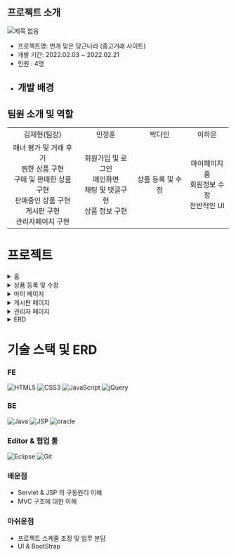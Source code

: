
## 프로젝트 소개
![제목 없음](https://user-images.githubusercontent.com/94098940/200818725-723f3694-05bf-4102-998a-3f2f09faf8a1.png)


* 프로젝트명: 번개 맞은 당근나라 (중고거래 사이트)
* 개발 기간: 2022.02.03 ~ 2022.02.21
* 인원 : 4명
* 개발 배경
  -
  
## **팀원 소개 및 역할**
<table>
    <tr>
      <td align="center">
        김재현(팀장)
      </td>
      <td align="center">
        민정훈
      </td>
      <td align="center">
        박다인
      </td>
      <td align="center">
        이하은
      </td>
    </tr>
    <tr>
      <td align="center">
      매너 평가 및 거래 후기<br>
      찜한 상품 구현<br>
      구매 및 판매한 상품 구현<br>
      판매중인 상품 구현<br>
      게시판 구현<br>
      관리자페이지 구현<br>
      </td>
      <td align="center">
      회원가입 및 로그인 <br>
      메인화면 <br>
      채팅 및 댓글구현<br>
      상품 정보 구현<br>      
      </td>
      <td align="center">
      상품 등록 및 수정<br>
      </td>
      <td align="center">
       마이페이지 홈<br> 
       회원정보 수정<br>
       전반적인 UI<br>
      </td>
    </tr>
  </table>    

# 프로젝트  
<details>
    <summary>홈</summary>
    <image src = https://user-images.githubusercontent.com/94098940/200822219-18968820-4144-4550-ad37-9bb4aa1163e3.png width ="1750">
    <image src =https://user-images.githubusercontent.com/94098940/200823075-21ed6c2e-55dd-4a1c-9981-d45270da67c7.png width ="1750">
    <image src = https://user-images.githubusercontent.com/94098940/200969702-2f2c19be-339c-4d31-9be2-1f1bf9cb92c1.png>
</details>
 <details>
    <summary>상품 등록 및 수정</summary>
    <image src=https://user-images.githubusercontent.com/94098940/200969573-800a085d-379b-4232-8354-39f625d21e44.png>
    <image src =https://user-images.githubusercontent.com/94098940/200969604-ba28bf43-022f-4b1a-bd42-54d521770ad8.png>  
</details>
<details>
    <summary>마이 페이지</summary>
    <image src=https://user-images.githubusercontent.com/94098940/200969351-d4b17b98-531b-426b-b0d5-8e28f834d08a.png>
    <image src=https://user-images.githubusercontent.com/94098940/200969402-b73eb9d0-50fd-4fc7-937a-628ba3b1f561.png>
    <image src=https://user-images.githubusercontent.com/94098940/200970233-b88ea63b-4c0e-4d9a-8d33-1ef55ec61c31.png>
    <image src=https://user-images.githubusercontent.com/94098940/200969472-0b98b03f-7697-486c-8628-57259037d8c6.png>
    <image src=https://user-images.githubusercontent.com/94098940/200969279-7a6119fd-e3b9-4df7-a971-9239f6e9599d.png>
    <image src =https://user-images.githubusercontent.com/94098940/200969921-5c2b929c-f2c0-4145-b71b-aac164039a74.png>     
</details>
<details>
    <summary>게시판 페이지</summary>
    <image src =https://user-images.githubusercontent.com/94098940/200968945-828fa946-5601-46cd-b2e2-71efab073f3e.png>
    <image src =https://user-images.githubusercontent.com/94098940/200969017-9f822f08-1c98-4531-ad32-af9cb66d1421.png>
</details>
<details>
    <summary>관리자 페이지</summary>
    <image src=https://user-images.githubusercontent.com/94098940/200969052-165d50db-223e-4b0e-b012-7f075951eb31.png>
    <image src=https://user-images.githubusercontent.com/94098940/200969155-3654cb15-6f40-48de-b325-94aa6d8ee945.png>
    
</details>
<details>
    <summary>ERD</summary>
    <image src=https://user-images.githubusercontent.com/94098940/200818924-73a9f219-5797-4639-bd5c-21f0492ae728.png>
    
</details>  
      
# 기술 스택 및 ERD
### FE
![HTML5](https://img.shields.io/badge/html5-%23E34F26.svg?style=for-the-badge&logo=html5&logoColor=white) ![CSS3](https://img.shields.io/badge/css3-%231572B6.svg?style=for-the-badge&logo=css3&logoColor=white) ![JavaScript](https://img.shields.io/badge/javascript-%23323330.svg?style=for-the-badge&logo=javascript&logoColor=%23F7DF1E)
![jQuery](https://img.shields.io/badge/jQuery-0769AD.svg?style=for-the-badge&logo=jQuery&logoColor=%23F7DF1E)

### BE
![Java](https://img.shields.io/badge/java-%23ED8B00.svg?style=for-the-badge&logo=java&logoColor=white) ![JSP](https://img.shields.io/badge/JSP-%23ED8B00.svg?style=for-the-badge&logo=jsp&logoColor=white) <img alt="oracle" src="https://img.shields.io/badge/oracle-F80000.svg?&style=for-the-badge&?cololr=red&logoColor=white"/>

### Editor & 협업 툴
![Eclipse](https://img.shields.io/badge/Eclipse-2C2255.svg?style=for-the-badge&logo=Eclipse&logoColor=white) ![Git](https://img.shields.io/badge/git-%23F05033.svg?style=for-the-badge&logo=git&logoColor=white)

### 배운점
- Servlet & JSP 의 구동원리 이해
- MVC 구조에 대한 이해
      
### 아쉬운점
- 프로젝트 스케줄 조정 및 업무 분담
- UI & BootStrap 

    

 


